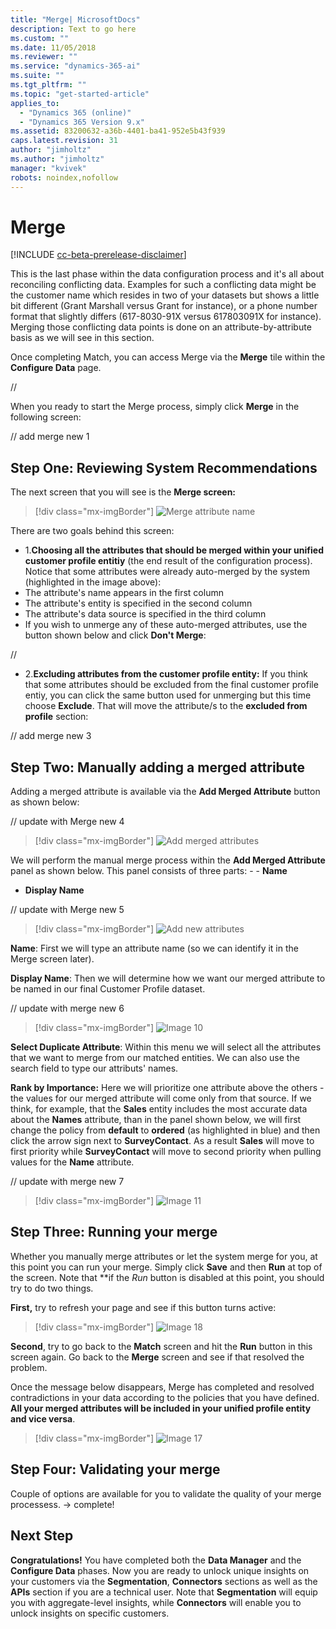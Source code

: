 ```yaml
---
title: "Merge| MicrosoftDocs"
description: Text to go here
ms.custom: ""
ms.date: 11/05/2018
ms.reviewer: ""
ms.service: "dynamics-365-ai"
ms.suite: ""
ms.tgt_pltfrm: ""
ms.topic: "get-started-article"
applies_to: 
  - "Dynamics 365 (online)"
  - "Dynamics 365 Version 9.x"
ms.assetid: 83200632-a36b-4401-ba41-952e5b43f939
caps.latest.revision: 31
author: "jimholtz"
ms.author: "jimholtz"
manager: "kvivek"
robots: noindex,nofollow
---
```

# Merge

[!INCLUDE [cc-beta-prerelease-disclaimer](../includes/cc-beta-prerelease-disclaimer.md)]

This is the last phase within the data configuration process and it's all about reconciling conflicting data. Examples for such a conflicting data might be the customer name which resides in two of your datasets but shows a little bit different (Grant Marshall versus Grant for instance), or a phone number format that slightly differs (617-8030-91X versus 617803091X for instance). Merging those conflicting data points is done on an attribute-by-attribute basis as we will see in this section.

Once completing Match, you can access Merge via the **Merge** tile within the **Configure Data** page.

//

When you ready to start the Merge process, simply click **Merge** in the following screen:

// add merge new 1

## Step One: Reviewing System Recommendations

The next screen that you will see is the **Merge screen:**

> [!div class="mx-imgBorder"] 
> ![](media/configure-data-merge-attribute-name.png "Merge attribute name")

There are two goals behind this screen:
- 1.**Choosing all the attributes that should be merged within your unified customer profile entitiy** (the end result of the configuration process). Notice that some attributes were already auto-merged by the system (highlighted in the image above):
- The attribute's name appears in the first column 
- The attribute's entity is specified in the second column 
- The attribute's data source is specified in the third column 
- If you wish to unmerge any of these auto-merged attributes, use the button shown below and click **Don't Merge**:

//

- 2.**Excluding attributes from the customer profile entity:** If you think that some attributes should be excluded from the final customer profile entiy, you can click the same button used for unmerging but this time choose **Exclude**. That will move the attribute/s to the **excluded from profile** section:

// add merge new 3

## Step Two: Manually adding a merged attribute
Adding a merged attribute is available via the **Add Merged Attribute** button as shown below:

// update with Merge new 4
> [!div class="mx-imgBorder"] 
> ![](media/merge-add-merge-attribute.png "Add merged attributes")

We will perform the manual merge process within the **Add Merged Attribute** panel as shown below. This panel consists of three parts: - - **Name** 
- **Display Name** 


// update with Merge new 5
> [!div class="mx-imgBorder"] 
> ![](media/configure-data-merge-add-new-name.png "Add new attributes")

**Name**: First we will type an attribute name (so we can identify it in the Merge screen later).

**Display Name**: Then we will determine how we want our merged attribute to be named in our final Customer Profile dataset.

// update with merge new 6
> [!div class="mx-imgBorder"] 
> ![](media/configure-data-merge-image10.png "Image 10")

**Select Duplicate Attribute**: Within this menu we will select all the attributes that we want to merge from our matched entities. We can also use the search field to type our attributs' names. 

**Rank by Importance:** Here we will prioritize one attribute above the others - the values for our merged attribute will come only from that source. If we think, for example, that the **Sales** entity includes the most accurate data about the **Names** attribute, than in the panel shown below, we will first change the policy from **default** to **ordered** (as highlighted in blue) and then click the arrow sign next to **SurveyContact**. As a result **Sales** will move to first priority while **SurveyContact** will move to second priority when pulling values for the **Name** attribute.

// update with merge new 7
> [!div class="mx-imgBorder"] 
> ![](media/configure-data-merge-image11.png "Image 11")

## Step Three: Running your merge
Whether you manually merge attributes or let the system merge for you, at this point you can run your merge. Simply click **Save** and then **Run** at top of the screen. Note that **if the *Run* button is disabled at this point, you should try to do two things.

**First,** try to refresh your page and see if this button turns active:

> [!div class="mx-imgBorder"] 
> ![](media/configure-data-merge-image18.png "Image 18")

**Second**, try to go back to the **Match** screen and hit the **Run** button in this screen again. Go back to the **Merge** screen and see if that resolved the problem.

Once the message below disappears, Merge has completed and resolved contradictions in your data according to the policies that you have defined. **All your merged attributes will be included in your unified profile entity and vice versa**.

> [!div class="mx-imgBorder"] 
> ![](media/configure-data-merge-image17.png "Image 17")

## Step Four: Validating your merge
Couple of options are available for you to validate the quality of your merge processess. -> complete!
  
## Next Step
**Congratulations!** You have completed both the **Data Manager** and the **Configure Data** phases. Now you are ready to unlock unique insights on your customers via the **Segmentation**, **Connectors** sections as well as the **APIs** section if you are a technical user. Note that **Segmentation** will equip you with aggregate-level insights, while **Connectors** will enable you to unlock insights on specific customers.
 
